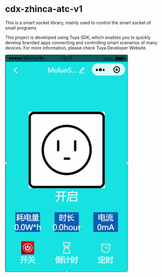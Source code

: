 # cdx-zhinca-atc-v1
This is a smart socket library, mainly used to control the smart socket of small programs

This project is developed using Tuya SDK, which enables you to quickly develop branded apps connecting and controlling smart scenarios of many devices. For more information, please check Tuya Developer Website.


<p align="left">
<img width=400 src="cdxzhincz.jpg" >
</p>
